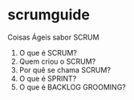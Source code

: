 # scrumguide

Coisas Ágeis sabor SCRUM

1. O que é SCRUM?
2. Quem criou o SCRUM?
3. Por quê se chama SCRUM?
4. O que é SPRINT?
5. O que é BACKLOG GROOMING?


